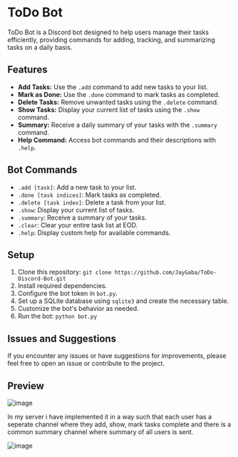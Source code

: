 # ToDo Bot

ToDo Bot is a Discord bot designed to help users manage their tasks efficiently, providing commands for adding, tracking, and summarizing tasks on a daily basis.

## Features

- **Add Tasks:** Use the `.add` command to add new tasks to your list.
- **Mark as Done:** Use the `.done` command to mark tasks as completed.
- **Delete Tasks:** Remove unwanted tasks using the `.delete` command.
- **Show Tasks:** Display your current list of tasks using the `.show` command.
- **Summary:** Receive a daily summary of your tasks with the `.summary` command.
- **Help Command:** Access bot commands and their descriptions with `.help`.

## Bot Commands

- `.add [task]`: Add a new task to your list.
- `.done [task indices]`: Mark tasks as completed.
- `.delete [task index]`: Delete a task from your list.
- `.show`: Display your current list of tasks.
- `.summary`: Receive a summary of your tasks.
- `.clear`: Clear your entire task list at EOD.
- `.help`: Display custom help for available commands.

## Setup

1. Clone this repository: `git clone https://github.com/JayGaba/ToDo-Discord-Bot.git`
2. Install required dependencies.
3. Configure the bot token in `bot.py`.
4. Set up a SQLite database using `sqlite3` and create the necessary table.
5. Customize the bot's behavior as needed.
6. Run the bot: `python bot.py`


## Issues and Suggestions

If you encounter any issues or have suggestions for improvements, please feel free to open an issue or contribute to the project.

## Preview

![image](https://github.com/JayGaba/ToDo-Discord-bot/assets/111695826/83144d71-3197-422d-9d2d-70df85aae12b)

In my server i have implemented it in a way such that each user has a seperate channel where they add, show, mark tasks complete and there is a common summary channel where summary of all users is sent.

![image](https://github.com/JayGaba/ToDo-Discord-bot/assets/111695826/9a3d41ba-8558-4f6e-bef1-b5db6e5153e2)


